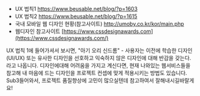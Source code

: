 - UX 법칙1 https://www.beusable.net/blog/?p=1603
- UX 법칙2 https://www.beusable.net/blog/?p=1615
- 국내 모바일 웹 디자인 현황(참고사이트) http://umoby.co.kr/kor/main.php
- 웹디자인 참고사이트 [https://www.cssdesignawards.com](https://www.cssdesignawards.com/)

UX 법칙 1에 들어가셔서 보시면, "아기 오리 신드롬" -  사용자는 이전에 학습한 디자인(UI/UX) 또는 유사한 디자인을 선호하고 익숙하지 않은 디자인에 대해 반감을 갖는다. 라고 나옵니다. 디자인에대해 어려움을 가지고 계신다면, 현재 나와있는 웹서비스들을 참고해 내 마음에 드는 디자인을 프로젝트 컨셉에 맞게 적용시키는 방법도 있습니다. Sub3들어와서, 프로젝트 품질향상에 고민이 많으실텐데 참고하여서 잘해내시길바랄게요!